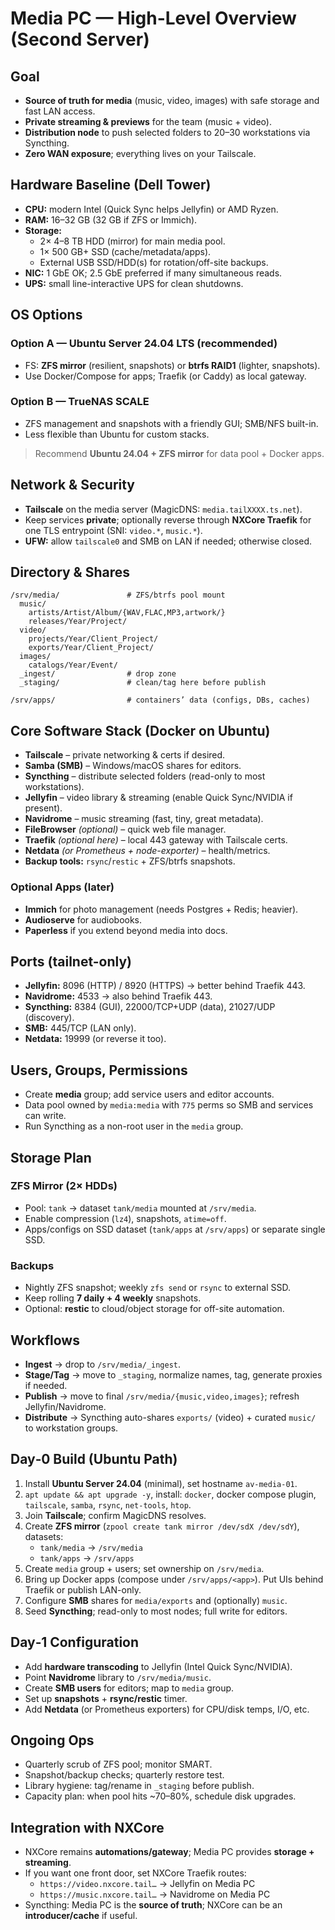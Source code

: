 # Media PC — High-Level Overview (Second Server)

## Goal
- **Source of truth for media** (music, video, images) with safe storage and fast LAN access.
- **Private streaming & previews** for the team (music + video).
- **Distribution node** to push selected folders to 20–30 workstations via Syncthing.
- **Zero WAN exposure**; everything lives on your Tailscale.

## Hardware Baseline (Dell Tower)
- **CPU:** modern Intel (Quick Sync helps Jellyfin) or AMD Ryzen.
- **RAM:** 16–32 GB (32 GB if ZFS or Immich).
- **Storage:**
  - 2× 4–8 TB HDD (mirror) for main media pool.
  - 1× 500 GB+ SSD (cache/metadata/apps).
  - External USB SSD/HDD(s) for rotation/off-site backups.
- **NIC:** 1 GbE OK; 2.5 GbE preferred if many simultaneous reads.
- **UPS:** small line-interactive UPS for clean shutdowns.

## OS Options
### Option A — Ubuntu Server 24.04 LTS (recommended)
- FS: **ZFS mirror** (resilient, snapshots) or **btrfs RAID1** (lighter, snapshots).
- Use Docker/Compose for apps; Traefik (or Caddy) as local gateway.

### Option B — TrueNAS SCALE
- ZFS management and snapshots with a friendly GUI; SMB/NFS built-in.
- Less flexible than Ubuntu for custom stacks.

> Recommend **Ubuntu 24.04 + ZFS mirror** for data pool + Docker apps.

## Network & Security
- **Tailscale** on the media server (MagicDNS: `media.tailXXXX.ts.net`).
- Keep services **private**; optionally reverse through **NXCore Traefik** for one TLS entrypoint (SNI: `video.*`, `music.*`).
- **UFW:** allow `tailscale0` and SMB on LAN if needed; otherwise closed.

## Directory & Shares
```
/srv/media/               # ZFS/btrfs pool mount
  music/
    artists/Artist/Album/{WAV,FLAC,MP3,artwork/}
    releases/Year/Project/
  video/
    projects/Year/Client_Project/
    exports/Year/Client_Project/
  images/
    catalogs/Year/Event/
  _ingest/                # drop zone
  _staging/               # clean/tag here before publish

/srv/apps/                # containers’ data (configs, DBs, caches)
```

## Core Software Stack (Docker on Ubuntu)
- **Tailscale** – private networking & certs if desired.
- **Samba (SMB)** – Windows/macOS shares for editors.
- **Syncthing** – distribute selected folders (read-only to most workstations).
- **Jellyfin** – video library & streaming (enable Quick Sync/NVIDIA if present).
- **Navidrome** – music streaming (fast, tiny, great metadata).
- **FileBrowser** *(optional)* – quick web file manager.
- **Traefik** *(optional here)* – local 443 gateway with Tailscale certs.
- **Netdata** *(or Prometheus + node-exporter)* – health/metrics.
- **Backup tools:** `rsync`/`restic` + ZFS/btrfs snapshots.

### Optional Apps (later)
- **Immich** for photo management (needs Postgres + Redis; heavier).
- **Audioserve** for audiobooks.
- **Paperless** if you extend beyond media into docs.

## Ports (tailnet-only)
- **Jellyfin:** 8096 (HTTP) / 8920 (HTTPS) → better behind Traefik 443.
- **Navidrome:** 4533 → also behind Traefik 443.
- **Syncthing:** 8384 (GUI), 22000/TCP+UDP (data), 21027/UDP (discovery).
- **SMB:** 445/TCP (LAN only).
- **Netdata:** 19999 (or reverse it too).

## Users, Groups, Permissions
- Create **media** group; add service users and editor accounts.
- Data pool owned by `media:media` with `775` perms so SMB and services can write.
- Run Syncthing as a non-root user in the `media` group.

## Storage Plan
### ZFS Mirror (2× HDDs)
- Pool: `tank` → dataset `tank/media` mounted at `/srv/media`.
- Enable compression (`lz4`), snapshots, `atime=off`.
- Apps/configs on SSD dataset (`tank/apps` at `/srv/apps`) or separate single SSD.

### Backups
- Nightly ZFS snapshot; weekly `zfs send` or `rsync` to external SSD.
- Keep rolling **7 daily + 4 weekly** snapshots.
- Optional: **restic** to cloud/object storage for off-site automation.

## Workflows
- **Ingest** → drop to `/srv/media/_ingest`.
- **Stage/Tag** → move to `_staging`, normalize names, tag, generate proxies if needed.
- **Publish** → move to final `/srv/media/{music,video,images}`; refresh Jellyfin/Navidrome.
- **Distribute** → Syncthing auto-shares `exports/` (video) + curated `music/` to workstation groups.

## Day‑0 Build (Ubuntu Path)
1) Install **Ubuntu Server 24.04** (minimal), set hostname `av-media-01`.
2) `apt update && apt upgrade -y`, install: `docker`, docker compose plugin, `tailscale`, `samba`, `rsync`, `net-tools`, `htop`.
3) Join **Tailscale**; confirm MagicDNS resolves.
4) Create **ZFS mirror** (`zpool create tank mirror /dev/sdX /dev/sdY`), datasets:
   - `tank/media` → `/srv/media`
   - `tank/apps`  → `/srv/apps`
5) Create `media` group + users; set ownership on `/srv/media`.
6) Bring up Docker apps (compose under `/srv/apps/<app>`). Put UIs behind Traefik or publish LAN-only.
7) Configure **SMB** shares for `media/exports` and (optionally) `music`.
8) Seed **Syncthing**; read-only to most nodes; full write for editors.

## Day‑1 Configuration
- Add **hardware transcoding** to Jellyfin (Intel Quick Sync/NVIDIA).
- Point **Navidrome** library to `/srv/media/music`.
- Create **SMB users** for editors; map to `media` group.
- Set up **snapshots** + **rsync/restic** timer.
- Add **Netdata** (or Prometheus exporters) for CPU/disk temps, I/O, etc.

## Ongoing Ops
- Quarterly scrub of ZFS pool; monitor SMART.
- Snapshot/backup checks; quarterly restore test.
- Library hygiene: tag/rename in `_staging` before publish.
- Capacity plan: when pool hits ~70–80%, schedule disk upgrades.

## Integration with NXCore
- NXCore remains **automations/gateway**; Media PC provides **storage + streaming**.
- If you want one front door, set NXCore Traefik routes:
  - `https://video.nxcore.tail…` → Jellyfin on Media PC
  - `https://music.nxcore.tail…` → Navidrome on Media PC
- Syncthing: Media PC is the **source of truth**; NXCore can be an **introducer/cache** if useful.
